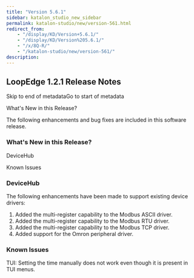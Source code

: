 ```yaml
---
title: "Version 5.6.1"
sidebar: katalon_studio_new_sidebar
permalink: katalon-studio/new/version-561.html
redirect_from:
    - "/display/KD/Version+5.6.1/"
    - "/display/KD/Version%205.6.1/"
    - "/x/8Q-R/"
    - "/katalon-studio/new/version-561/"
description:
---
```


## LoopEdge 1.2.1 Release Notes

Skip to end of metadataGo to start of metadata

What's New in this Release?

The following enhancements and bug fixes are included in this software release.

### What's New in this Release?

DeviceHub

Known Issues

### DeviceHub

The following enhancements have been made to support existing device drivers:

1. Added the multi-register capability to the Modbus ASCII driver.
2. Added the multi-register capability to the Modbus RTU driver.&nbsp;
3. Added the multi-register capability to the Modbus TCP driver.&nbsp;
4. Added support for the Omron peripheral driver.

### Known Issues

TUI: Setting the time manually does not work even though it is present in TUI menus.